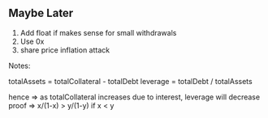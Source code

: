## Maybe Later

1. Add float if makes sense for small withdrawals
2. Use 0x
3. share price inflation attack

Notes:

totalAssets = totalCollateral - totalDebt
leverage = totalDebt / totalAssets

hence => as totalCollateral increases due to interest, leverage will decrease
proof => x/(1-x) > y/(1-y) if x < y
